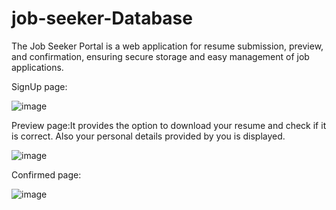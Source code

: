 # job-seeker-Database
The Job Seeker Portal is a web application for resume submission, preview, and confirmation, ensuring secure storage and easy management of job applications.


SignUp page:

![image](https://github.com/user-attachments/assets/55ec4f4e-b565-405b-997d-37eefb5a60d0)


Preview page:It provides the option to download your resume and check if it is correct. Also your personal details provided by you is displayed.

![image](https://github.com/user-attachments/assets/5d4ca08d-802b-447b-9040-a2d9ff69236d)


Confirmed page:

![image](https://github.com/user-attachments/assets/2e316319-f682-4f1d-b4b1-173ce398d40e)
